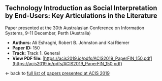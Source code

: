 ## Technology Introduction as Social Interpretation by End-Users: Key Articulations in the Literature

Paper presented at the 30th Australasian Conference on Information Systems, 9-11 December, Perth (Australia)
- **Authors:** Ali Eshraghi, Robert B. Johnston and Kai Riemer
- **Paper ID:** 150
- **Track:** Track 1. General
- **View PDF file**: [https://acis2019.io/pdfs/ACIS2019_PaperFIN_150.pdf](https://acis2019.io/pdfs/ACIS2019_PaperFIN_150.pdf)

&larr; back to [full list of papers presented at ACIS 2019](https://acis2019.io/)